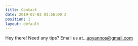 ```yaml
---
title: Contact
date: 2019-02-03 03:56:00 Z
position: 1
layout: default
---
```


Hey there! Need any tips? Email us at...[apyannos@gmail.com](mailto:apyannos@gmail.com)